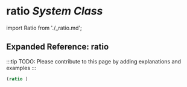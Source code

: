 # **ratio** *System Class*

import Ratio from './_ratio.md';

<Ratio />

## Expanded Reference: ratio

:::tip
TODO: Please contribute to this page by adding explanations and examples
:::

```lisp
(ratio )
```
